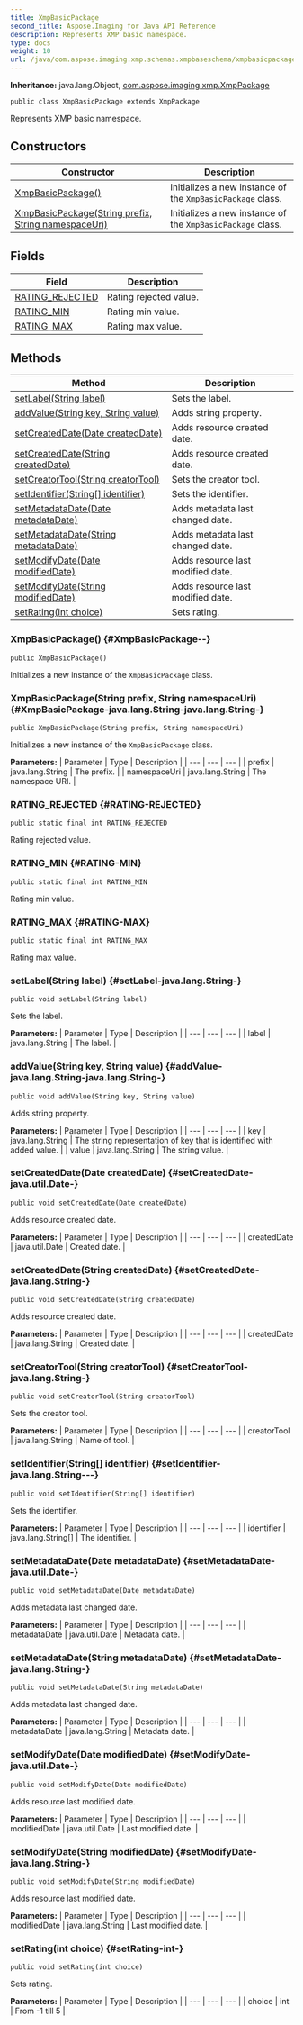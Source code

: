 ```yaml
---
title: XmpBasicPackage
second_title: Aspose.Imaging for Java API Reference
description: Represents XMP basic namespace.
type: docs
weight: 10
url: /java/com.aspose.imaging.xmp.schemas.xmpbaseschema/xmpbasicpackage/
---
```

**Inheritance:**
java.lang.Object, [com.aspose.imaging.xmp.XmpPackage](../../com.aspose.imaging.xmp/xmppackage)
```
public class XmpBasicPackage extends XmpPackage
```

Represents XMP basic namespace.
## Constructors

| Constructor | Description |
| --- | --- |
| [XmpBasicPackage()](#XmpBasicPackage--) | Initializes a new instance of the `XmpBasicPackage` class. |
| [XmpBasicPackage(String prefix, String namespaceUri)](#XmpBasicPackage-java.lang.String-java.lang.String-) | Initializes a new instance of the `XmpBasicPackage` class. |
## Fields

| Field | Description |
| --- | --- |
| [RATING_REJECTED](#RATING-REJECTED) | Rating rejected value. |
| [RATING_MIN](#RATING-MIN) | Rating min value. |
| [RATING_MAX](#RATING-MAX) | Rating max value. |
## Methods

| Method | Description |
| --- | --- |
| [setLabel(String label)](#setLabel-java.lang.String-) | Sets the label. |
| [addValue(String key, String value)](#addValue-java.lang.String-java.lang.String-) | Adds string property. |
| [setCreatedDate(Date createdDate)](#setCreatedDate-java.util.Date-) | Adds resource created date. |
| [setCreatedDate(String createdDate)](#setCreatedDate-java.lang.String-) | Adds resource created date. |
| [setCreatorTool(String creatorTool)](#setCreatorTool-java.lang.String-) | Sets the creator tool. |
| [setIdentifier(String[] identifier)](#setIdentifier-java.lang.String---) | Sets the identifier. |
| [setMetadataDate(Date metadataDate)](#setMetadataDate-java.util.Date-) | Adds metadata last changed date. |
| [setMetadataDate(String metadataDate)](#setMetadataDate-java.lang.String-) | Adds metadata last changed date. |
| [setModifyDate(Date modifiedDate)](#setModifyDate-java.util.Date-) | Adds resource last modified date. |
| [setModifyDate(String modifiedDate)](#setModifyDate-java.lang.String-) | Adds resource last modified date. |
| [setRating(int choice)](#setRating-int-) | Sets rating. |
### XmpBasicPackage() {#XmpBasicPackage--}
```
public XmpBasicPackage()
```


Initializes a new instance of the `XmpBasicPackage` class.

### XmpBasicPackage(String prefix, String namespaceUri) {#XmpBasicPackage-java.lang.String-java.lang.String-}
```
public XmpBasicPackage(String prefix, String namespaceUri)
```


Initializes a new instance of the `XmpBasicPackage` class.

**Parameters:**
| Parameter | Type | Description |
| --- | --- | --- |
| prefix | java.lang.String | The prefix. |
| namespaceUri | java.lang.String | The namespace URI. |

### RATING_REJECTED {#RATING-REJECTED}
```
public static final int RATING_REJECTED
```


Rating rejected value.

### RATING_MIN {#RATING-MIN}
```
public static final int RATING_MIN
```


Rating min value.

### RATING_MAX {#RATING-MAX}
```
public static final int RATING_MAX
```


Rating max value.

### setLabel(String label) {#setLabel-java.lang.String-}
```
public void setLabel(String label)
```


Sets the label.

**Parameters:**
| Parameter | Type | Description |
| --- | --- | --- |
| label | java.lang.String | The label. |

### addValue(String key, String value) {#addValue-java.lang.String-java.lang.String-}
```
public void addValue(String key, String value)
```


Adds string property.

**Parameters:**
| Parameter | Type | Description |
| --- | --- | --- |
| key | java.lang.String | The string representation of key that is identified with added value. |
| value | java.lang.String | The string value. |

### setCreatedDate(Date createdDate) {#setCreatedDate-java.util.Date-}
```
public void setCreatedDate(Date createdDate)
```


Adds resource created date.

**Parameters:**
| Parameter | Type | Description |
| --- | --- | --- |
| createdDate | java.util.Date | Created date. |

### setCreatedDate(String createdDate) {#setCreatedDate-java.lang.String-}
```
public void setCreatedDate(String createdDate)
```


Adds resource created date.

**Parameters:**
| Parameter | Type | Description |
| --- | --- | --- |
| createdDate | java.lang.String | Created date. |

### setCreatorTool(String creatorTool) {#setCreatorTool-java.lang.String-}
```
public void setCreatorTool(String creatorTool)
```


Sets the creator tool.

**Parameters:**
| Parameter | Type | Description |
| --- | --- | --- |
| creatorTool | java.lang.String | Name of tool. |

### setIdentifier(String[] identifier) {#setIdentifier-java.lang.String---}
```
public void setIdentifier(String[] identifier)
```


Sets the identifier.

**Parameters:**
| Parameter | Type | Description |
| --- | --- | --- |
| identifier | java.lang.String[] | The identifier. |

### setMetadataDate(Date metadataDate) {#setMetadataDate-java.util.Date-}
```
public void setMetadataDate(Date metadataDate)
```


Adds metadata last changed date.

**Parameters:**
| Parameter | Type | Description |
| --- | --- | --- |
| metadataDate | java.util.Date | Metadata date. |

### setMetadataDate(String metadataDate) {#setMetadataDate-java.lang.String-}
```
public void setMetadataDate(String metadataDate)
```


Adds metadata last changed date.

**Parameters:**
| Parameter | Type | Description |
| --- | --- | --- |
| metadataDate | java.lang.String | Metadata date. |

### setModifyDate(Date modifiedDate) {#setModifyDate-java.util.Date-}
```
public void setModifyDate(Date modifiedDate)
```


Adds resource last modified date.

**Parameters:**
| Parameter | Type | Description |
| --- | --- | --- |
| modifiedDate | java.util.Date | Last modified date. |

### setModifyDate(String modifiedDate) {#setModifyDate-java.lang.String-}
```
public void setModifyDate(String modifiedDate)
```


Adds resource last modified date.

**Parameters:**
| Parameter | Type | Description |
| --- | --- | --- |
| modifiedDate | java.lang.String | Last modified date. |

### setRating(int choice) {#setRating-int-}
```
public void setRating(int choice)
```


Sets rating.

**Parameters:**
| Parameter | Type | Description |
| --- | --- | --- |
| choice | int | From -1 till 5 |

